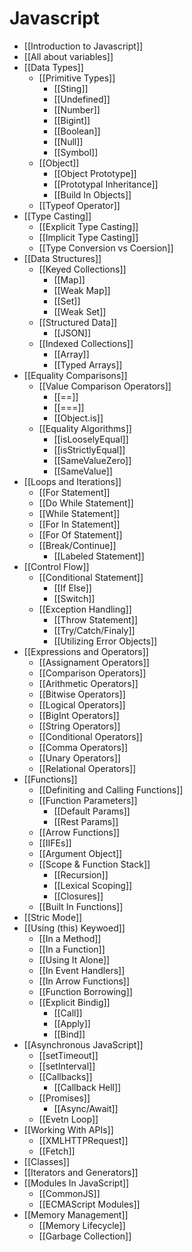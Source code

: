 # Javascript

- [[Introduction to Javascript]]
- [[All about variables]]
- [[Data Types]]
	- [[Primitive Types]]
		- [[Sting]]
		- [[Undefined]]
		- [[Number]]
		- [[Bigint]]
		- [[Boolean]]
		- [[Null]]
		- [[Symbol]]
	- [[Object]]
		- [[Object Prototype]]
		- [[Prototypal Inheritance]]
		- [[Build In Objects]]
	- [[Typeof Operator]]
- [[Type Casting]]
	- [[Explicit Type Casting]]
	- [[Implicit Type Casting]]
	- [[Type Conversion vs Coersion]]
- [[Data Structures]]
	- [[Keyed Collections]]
		- [[Map]]
		- [[Weak Map]]
		- [[Set]]
		- [[Weak Set]]
	- [[Structured Data]]
		- [[JSON]]
	- [[Indexed Collections]]
		- [[Array]]
		- [[Typed Arrays]]
- [[Equality Comparisons]]
	- [[Value Comparison Operators]]
		- [[==]]
		- [[===]]
		- [[Object.is]]
	- [[Equality Algorithms]]
		- [[isLooselyEqual]]
		- [[isStrictlyEqual]]
		- [[SameValueZero]]
		- [[SameValue]]
- [[Loops and Iterations]]
	- [[For Statement]]
	- [[Do While Statement]]
	- [[While Statement]]
	- [[For In Statement]]
	- [[For Of Statement]]
	- [[Break/Continue]]
		- [[Labeled Statement]]
- [[Control Flow]]
	- [[Conditional Statement]]
		- [[If Else]]
		- [[Switch]]
	- [[Exception Handling]]
		- [[Throw Statement]]
		- [[Try/Catch/Finaly]]
		- [[Utilizing Error Objects]]
- [[Expressions and Operators]]
	- [[Assignament Operators]]
	- [[Comparison Operators]]
	- [[Arithmetic Operators]]
	- [[Bitwise Operators]]
	- [[Logical Operators]]
	- [[BigInt Operators]]
	- [[String Operators]]
	- [[Conditional Operators]]
	- [[Comma Operators]]
	- [[Unary Operators]]
	- [[Relational Operators]]
- [[Functions]]
	- [[Definiting and Calling Functions]]
	- [[Function Parameters]]
		- [[Default Params]]
		- [[Rest Params]]
	- [[Arrow Functions]]
	- [[IIFEs]]
	- [[Argument Object]]
	- [[Scope & Function Stack]]
		- [[Recursion]]
		- [[Lexical Scoping]]
		- [[Closures]]
	- [[Built In Functions]]
- [[Stric Mode]]
- [[Using (this) Keywoed]]
	- [[In a Method]]
	- [[In a Function]]
	- [[Using It Alone]]
	- [[In Event Handlers]]
	- [[In Arrow Functions]]
	- [[Function Borrowing]]
	- [[Explicit Bindig]]
		- [[Call]]
		- [[Apply]]
		- [[Bind]]
- [[Asynchronous JavaScript]]
	- [[setTimeout]]
	- [[setInterval]]
	- [[Callbacks]]
		- [[Callback Hell]]
	- [[Promises]]
		- [[Async/Await]]
	- [[Evetn Loop]]
- [[Working With APIs]]
	- [[XMLHTTPRequest]]
	- [[Fetch]]
- [[Classes]]
- [[Iterators and Generators]]
- [[Modules In JavaScript]]
	- [[CommonJS]]
	- [[ECMAScript Modules]]
- [[Memory Management]]
	- [[Memory Lifecycle]]
	- [[Garbage Collection]]
